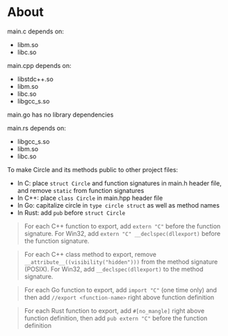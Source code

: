 # About

main.c depends on:
- libm.so
- libc.so

main.cpp depends on:
- libstdc++.so
- libm.so
- libc.so
- libgcc_s.so

main.go has no library dependencies

main.rs depends on:
- libgcc_s.so
- libm.so
- libc.so

To make Circle and its methods public to other project files:
- In C: place `struct Circle` and function signatures in main.h header file, and remove `static` from function signatures
- In C++: place `class Circle` in main.hpp header file
- In Go: capitalize circle in `type circle struct` as well as method names
- In Rust: add `pub` before `struct Circle`

> For each C++ function to export, add `extern "C"` before the function signature. For Win32, add `extern "C" __declspec(dllexport)` before the function signature.

> For each C++ class method to export, remove `__attribute__((visibility("hidden")))` from the method signature (POSIX). For Win32, add `__declspec(dllexport)` to the method signature.

> For each Go function to export, add `import "C"` (one time only) and then add `//export <function-name>` right above function definition

> For each Rust function to export, add `#[no_mangle]` right above function definition, then add `pub extern "C"` before the function definition
